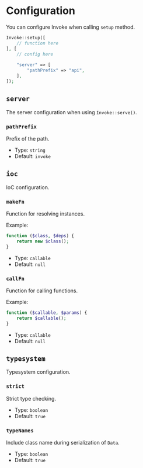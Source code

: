 # Configuration

You can configure Invoke when calling `setup` method.

```php
Invoke::setup([
    // function here
], [
    // config here
    
    "server" => [
        "pathPrefix" => "api",
    ],
]);
```

## `server`

The server configuration when using `Invoke::serve()`.

### `pathPrefix`

Prefix of the path.

- Type: `string`
- Default: `invoke`

## `ioc`

IoC configuration.

### `makeFn`

Function for resolving instances.

Example:

```php
function ($class, $deps) {
    return new $class();
}
```

- Type: `callable`
- Default: `null`

### `callFn`

Function for calling functions.

Example:

```php
function ($callable, $params) {
    return $callable();
}
```

- Type: `callable`
- Default: `null`

## `typesystem`

Typesystem configuration.

### `strict`

Strict type checking.

- Type: `boolean`
- Default: `true`

### `typeNames`

Include class name during serialization of `Data`.

- Type: `boolean`
- Default: `true`
